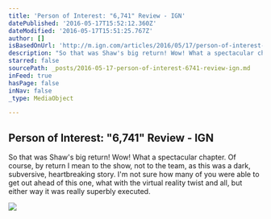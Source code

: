 ```yaml
---
title: 'Person of Interest: "6,741" Review - IGN'
datePublished: '2016-05-17T15:52:12.360Z'
dateModified: '2016-05-17T15:51:25.767Z'
author: []
isBasedOnUrl: 'http://m.ign.com/articles/2016/05/17/person-of-interest-6741-review'
description: "So that was Shaw's big return! Wow! What a spectacular chapter. Of course, by return I mean to the show, not to the team, as this was a dark, subversive, heartbreaking story. I'm not sure how many of you were able to get out ahead of this one, what with the virtual reality twist and all, but either way it was really superbly executed."
starred: false
sourcePath: _posts/2016-05-17-person-of-interest-6741-review-ign.md
inFeed: true
hasPage: false
inNav: false
_type: MediaObject

---
```

<article style=""><h1>Person of Interest: "6,741" Review - IGN</h1><p>So that was Shaw's big return! Wow! What a spectacular chapter. Of course, by return I mean to the show, not to the team, as this was a dark, subversive, heartbreaking story. I'm not sure how many of you were able to get out ahead of this one, what with the virtual reality twist and all, but either way it was really superbly executed.</p><img src="http://assets1.ignimgs.com/2016/05/16/shunnamedjpg-653139_400w.jpg" /></article>